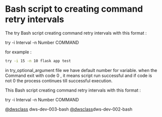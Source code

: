 #  Bash script to creating command retry intervals


The try Bash script creating command retry intervals with this format :

try -i Interval -n Number COMMAND

for example :
```bash
try -i 15 -n 10 flask app test
```
in try_optional_argument file we have default number for variable. when the Command exit with code 0 , it means script run successful and if code is not 0 the process continues till successful execution.

This Bash script creating command retry intervals with this format :

try -i Interval -n Number COMMAND


[@dwsclass](https://github.com/dwsclass) dws-dev-003-bash
[@dwsclass](https://github.com/dwsclass)dws-dev-002-bash
